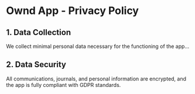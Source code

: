# Ownd App - Privacy Policy

## 1. Data Collection
We collect minimal personal data necessary for the functioning of the app...

## 2. Data Security
All communications, journals, and personal information are encrypted, and the app is fully compliant with GDPR standards.
